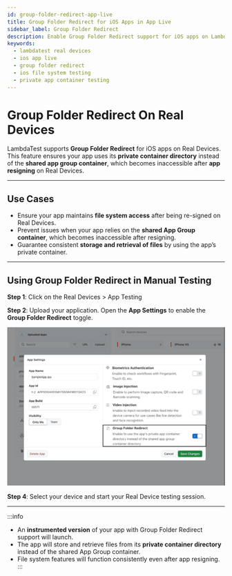 ```yaml
---
id: group-folder-redirect-app-live
title: Group Folder Redirect for iOS Apps in App Live
sidebar_label: Group Folder Redirect
description: Enable Group Folder Redirect support for iOS apps on LambdaTest Real Devices.
keywords:
  - lambdatest real devices
  - ios app live
  - group folder redirect
  - ios file system testing
  - private app container testing
---
```


# Group Folder Redirect On Real Devices  

LambdaTest supports **Group Folder Redirect** for iOS apps on Real Devices.  
This feature ensures your app uses its **private container directory** instead of the **shared app group container**, which becomes inaccessible after **app resigning** on Real Devices.

---

## Use Cases 

- Ensure your app maintains **file system access** after being re-signed on Real Devices.  
- Prevent issues when your app relies on the **shared App Group container**, which becomes inaccessible after resigning.  
- Guarantee consistent **storage and retrieval of files** by using the app’s private container.  

---

## Using Group Folder Redirect in Manual Testing


**Step 1**: Click on the Real Devices > App Testing


**Step 2**: Upload your application. Open the **App Settings** to enable the **Group Folder Redirect** toggle.

![Group-Folder-Redirect](../assets/images/real-device-app-testing/Group-folder-redirect/Group-Folder-Redirect.png)


**Step 4**: Select your device and start your Real Device testing session.  

---
:::info
- An **instrumented version** of your app with Group Folder Redirect support will launch.  
- The app will store and retrieve files from its **private container directory** instead of the shared App Group container.  
- File system features will function consistently even after app resigning.  
:::



